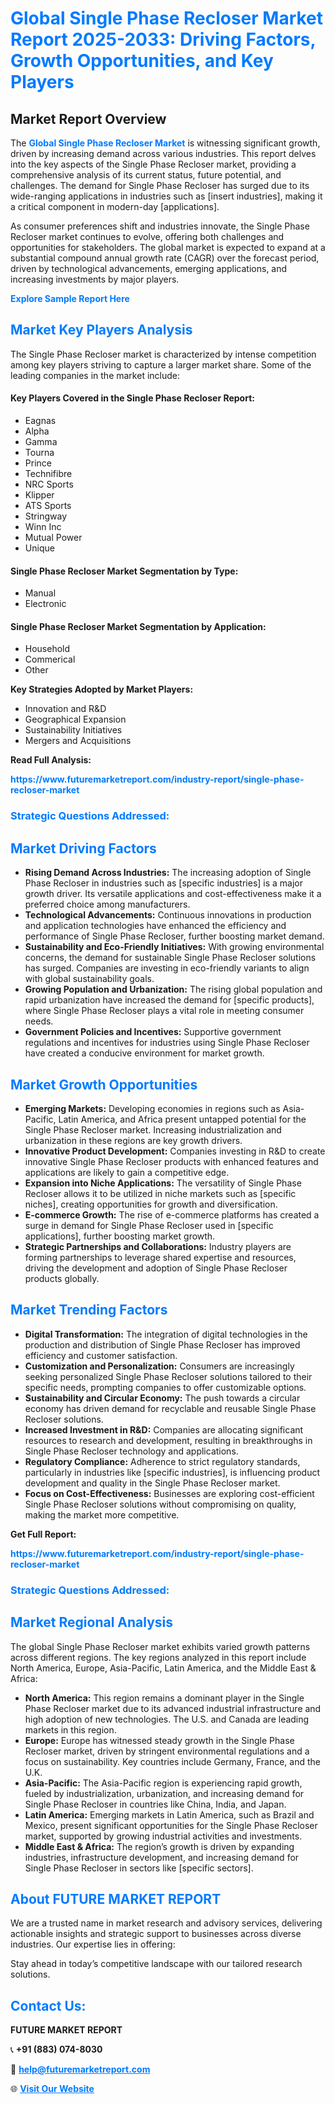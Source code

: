 <h1 style="color: #007BFF;">Global Single Phase Recloser Market Report 2025-2033: Driving Factors, Growth Opportunities, and Key Players</h1>

<section id="overview">
<h2>Market Report Overview</h2>
<p>The <a href="https://www.futuremarketreport.com/industry-report/single-phase-recloser-market" style="color: #007BFF; text-decoration: none;"><strong>Global Single Phase Recloser Market</strong></a> is witnessing significant growth, driven by increasing demand across various industries. This report delves into the key aspects of the Single Phase Recloser market, providing a comprehensive analysis of its current status, future potential, and challenges. The demand for Single Phase Recloser has surged due to its wide-ranging applications in industries such as [insert industries], making it a critical component in modern-day [applications].</p>
<p>As consumer preferences shift and industries innovate, the Single Phase Recloser market continues to evolve, offering both challenges and opportunities for stakeholders. The global market is expected to expand at a substantial compound annual growth rate (CAGR) over the forecast period, driven by technological advancements, emerging applications, and increasing investments by major players.</p>
</section>

<section id="overview">
<p><a href="https://www.futuremarketreport.com/request-sample/reportId=32688" style="color: #007BFF; text-decoration: none;"><strong>Explore Sample Report Here</strong></a></p>
</section>

<section id="key-players">
<h2 style="color: #007BFF;">Market Key Players Analysis</h2>
<p>The Single Phase Recloser market is characterized by intense competition among key players striving to capture a larger market share. Some of the leading companies in the market include:</p>
<h4>Key Players Covered in the Single Phase Recloser Report:</h4>
<ul><li>Eagnas</li><li>Alpha</li><li>Gamma</li><li>Tourna</li><li>Prince</li><li>Technifibre</li><li>NRC Sports</li><li>Klipper</li><li>ATS Sports</li><li>Stringway</li><li>Winn Inc</li><li>Mutual Power</li><li>Unique</li></ul>
<h4>Single Phase Recloser Market Segmentation by Type:</h4>
<ul><li>Manual</li><li>Electronic</li></ul>

<h4>Single Phase Recloser Market Segmentation by Application:</h4>
<ul><li>Household</li><li>Commerical</li><li>Other</li></ul>
<p><strong>Key Strategies Adopted by Market Players:</strong></p>
<ul>
<li>Innovation and R&D</li>
<li>Geographical Expansion</li>
<li>Sustainability Initiatives</li>
<li>Mergers and Acquisitions</li>
</ul>
</section>

<section>
<p><strong>Read Full Analysis: </strong></p><a href="https://www.futuremarketreport.com/industry-report/single-phase-recloser-market" style="color: #007BFF; text-decoration: none;"><strong>https://www.futuremarketreport.com/industry-report/single-phase-recloser-market</strong></a>
<h3 style="color: #007BFF;">Strategic Questions Addressed:</h3>
</section>

<section id="driving-factors">
<h2 style="color: #007BFF;">Market Driving Factors</h2>
<ul>
<li><strong>Rising Demand Across Industries:</strong> The increasing adoption of Single Phase Recloser in industries such as [specific industries] is a major growth driver. Its versatile applications and cost-effectiveness make it a preferred choice among manufacturers.</li>
<li><strong>Technological Advancements:</strong> Continuous innovations in production and application technologies have enhanced the efficiency and performance of Single Phase Recloser, further boosting market demand.</li>
<li><strong>Sustainability and Eco-Friendly Initiatives:</strong> With growing environmental concerns, the demand for sustainable Single Phase Recloser solutions has surged. Companies are investing in eco-friendly variants to align with global sustainability goals.</li>
<li><strong>Growing Population and Urbanization:</strong> The rising global population and rapid urbanization have increased the demand for [specific products], where Single Phase Recloser plays a vital role in meeting consumer needs.</li>
<li><strong>Government Policies and Incentives:</strong> Supportive government regulations and incentives for industries using Single Phase Recloser have created a conducive environment for market growth.</li>
</ul>
</section>

<section id="growth-opportunities">
<h2 style="color: #007BFF;">Market Growth Opportunities</h2>
<ul>
<li><strong>Emerging Markets:</strong> Developing economies in regions such as Asia-Pacific, Latin America, and Africa present untapped potential for the Single Phase Recloser market. Increasing industrialization and urbanization in these regions are key growth drivers.</li>
<li><strong>Innovative Product Development:</strong> Companies investing in R&D to create innovative Single Phase Recloser products with enhanced features and applications are likely to gain a competitive edge.</li>
<li><strong>Expansion into Niche Applications:</strong> The versatility of Single Phase Recloser allows it to be utilized in niche markets such as [specific niches], creating opportunities for growth and diversification.</li>
<li><strong>E-commerce Growth:</strong> The rise of e-commerce platforms has created a surge in demand for Single Phase Recloser used in [specific applications], further boosting market growth.</li>
<li><strong>Strategic Partnerships and Collaborations:</strong> Industry players are forming partnerships to leverage shared expertise and resources, driving the development and adoption of Single Phase Recloser products globally.</li>
</ul>
</section>

<section id="trending-factors">
<h2 style="color: #007BFF;">Market Trending Factors</h2>
<ul>
<li><strong>Digital Transformation:</strong> The integration of digital technologies in the production and distribution of Single Phase Recloser has improved efficiency and customer satisfaction.</li>
<li><strong>Customization and Personalization:</strong> Consumers are increasingly seeking personalized Single Phase Recloser solutions tailored to their specific needs, prompting companies to offer customizable options.</li>
<li><strong>Sustainability and Circular Economy:</strong> The push towards a circular economy has driven demand for recyclable and reusable Single Phase Recloser solutions.</li>
<li><strong>Increased Investment in R&D:</strong> Companies are allocating significant resources to research and development, resulting in breakthroughs in Single Phase Recloser technology and applications.</li>
<li><strong>Regulatory Compliance:</strong> Adherence to strict regulatory standards, particularly in industries like [specific industries], is influencing product development and quality in the Single Phase Recloser market.</li>
<li><strong>Focus on Cost-Effectiveness:</strong> Businesses are exploring cost-efficient Single Phase Recloser solutions without compromising on quality, making the market more competitive.</li>
</ul>
</section>

<section>
<p><strong>Get Full Report: </strong></p><a href="https://www.futuremarketreport.com/industry-report/single-phase-recloser-market" style="color: #007BFF; text-decoration: none;"><strong>https://www.futuremarketreport.com/industry-report/single-phase-recloser-market</strong></a>
<h3 style="color: #007BFF;">Strategic Questions Addressed:</h3>
</section>


<section id="regional-analysis">
<h2 style="color: #007BFF;">Market Regional Analysis</h2>
<p>The global Single Phase Recloser market exhibits varied growth patterns across different regions. The key regions analyzed in this report include North America, Europe, Asia-Pacific, Latin America, and the Middle East & Africa:</p>
<ul>
<li><strong>North America:</strong> This region remains a dominant player in the Single Phase Recloser market due to its advanced industrial infrastructure and high adoption of new technologies. The U.S. and Canada are leading markets in this region.</li>
<li><strong>Europe:</strong> Europe has witnessed steady growth in the Single Phase Recloser market, driven by stringent environmental regulations and a focus on sustainability. Key countries include Germany, France, and the U.K.</li>
<li><strong>Asia-Pacific:</strong> The Asia-Pacific region is experiencing rapid growth, fueled by industrialization, urbanization, and increasing demand for Single Phase Recloser in countries like China, India, and Japan.</li>
<li><strong>Latin America:</strong> Emerging markets in Latin America, such as Brazil and Mexico, present significant opportunities for the Single Phase Recloser market, supported by growing industrial activities and investments.</li>
<li><strong>Middle East & Africa:</strong> The region’s growth is driven by expanding industries, infrastructure development, and increasing demand for Single Phase Recloser in sectors like [specific sectors].</li>
</ul>
</section>

<footer>
<h2 style="color: #007BFF;">About FUTURE MARKET REPORT</h2>
<p>We are a trusted name in market research and advisory services, delivering actionable insights and strategic support to businesses across diverse industries. Our expertise lies in offering:</p>

<p>Stay ahead in today’s competitive landscape with our tailored research solutions.</p>

<h2 style="color: #007BFF;">Contact Us:</h2>
<p><strong>FUTURE MARKET REPORT</strong></p>
<p>📞 <strong>+91 (883) 074-8030</strong></p>
<p>📧 <strong><a href="mailto:help@futuremarketreport.com" style="color: #007BFF;">help@futuremarketreport.com</a></strong></p>
<p>🌐 <strong><a href="https://www.futuremarketreport.com/" style="color: #007BFF;">Visit Our Website</a></strong></p>
</footer>